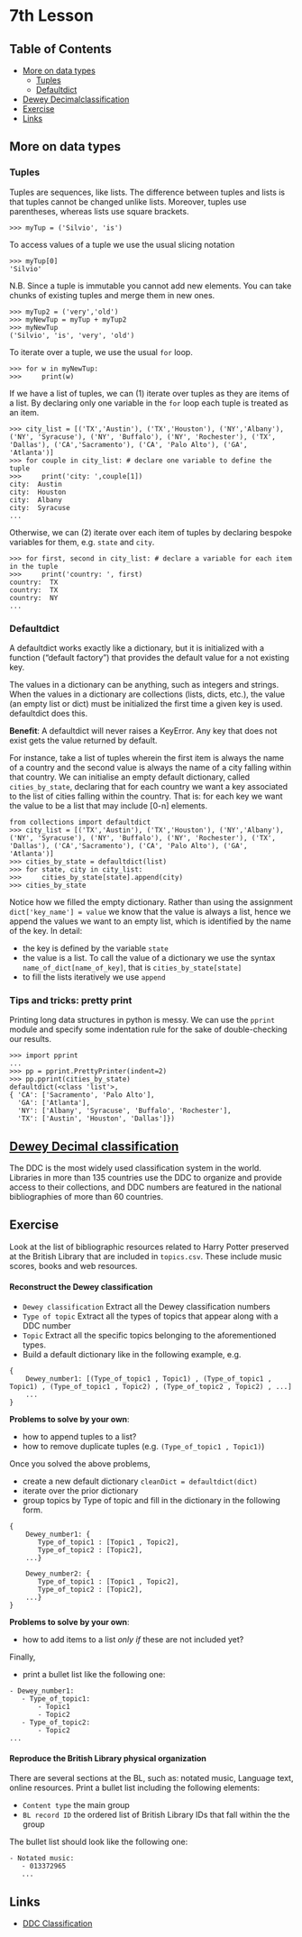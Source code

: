# 7th Lesson
## Table of Contents
 * [More on data types](#more-on-data-types)
    * [Tuples](#tuples)
    * [Defaultdict](#defaultdict)
 * [Dewey Decimalclassification](#dewey-decimal-classification)
 * [Exercise](#exercise)
 * [Links](#links)

## More on data types

### Tuples
Tuples are sequences, like lists. The difference between tuples and lists is that tuples cannot be changed unlike lists. Moreover, tuples use parentheses, whereas lists use square brackets.

~~~~
>>> myTup = ('Silvio', 'is')
~~~~
To access values of a tuple we use the usual slicing notation
~~~~
>>> myTup[0]
'Silvio'
~~~~
N.B. Since a tuple is immutable you cannot add new elements. You can take chunks of existing tuples and merge them in new ones.

~~~~
>>> myTup2 = ('very','old')
>>> myNewTup = myTup + myTup2
>>> myNewTup
('Silvio', 'is', 'very', 'old')
~~~~

To iterate over a tuple, we use the usual `for` loop. 
~~~~
>>> for w in myNewTup:
>>>     print(w)
~~~~

If we have a list of tuples, we can (1) iterate over tuples as they are items of a list. By declaring only one variable in the `for` loop each tuple is treated as an item. 
~~~~
>>> city_list = [('TX','Austin'), ('TX','Houston'), ('NY','Albany'), ('NY', 'Syracuse'), ('NY', 'Buffalo'), ('NY', 'Rochester'), ('TX', 'Dallas'), ('CA','Sacramento'), ('CA', 'Palo Alto'), ('GA', 'Atlanta')]
>>> for couple in city_list: # declare one variable to define the tuple
>>>     print('city: ',couple[1])
city:  Austin
city:  Houston
city:  Albany
city:  Syracuse
...
~~~~

Otherwise, we can (2) iterate over each item of tuples by declaring bespoke variables for them, e.g. `state` and `city`. 
~~~~
>>> for first, second in city_list: # declare a variable for each item in the tuple
>>>     print('country: ', first)
country:  TX
country:  TX
country:  NY
...
~~~~

### Defaultdict
A defaultdict works exactly like a dictionary, but it is initialized with a function (“default factory”) that provides the default value for a not existing key.

The values in a dictionary can be anything, such as integers and strings. When the values in a dictionary are collections (lists, dicts, etc.), the value (an empty list or dict) must be initialized the first time a given key is used. defaultdict does this.

**Benefit**: A defaultdict will never raises a KeyError. Any key that does not exist gets the value returned by default.

For instance, take a list of tuples wherein the first item is always the name of a country and the second value is always the name of a city falling within that country. We can initialise an empty default dictionary, called `cities_by_state`, declaring that for each country we want a key associated to the list of cities falling within the country. That is: for each key we want the value to be a list that may include [0-n] elements.
~~~~
from collections import defaultdict
>>> city_list = [('TX','Austin'), ('TX','Houston'), ('NY','Albany'), ('NY', 'Syracuse'), ('NY', 'Buffalo'), ('NY', 'Rochester'), ('TX', 'Dallas'), ('CA','Sacramento'), ('CA', 'Palo Alto'), ('GA', 'Atlanta')]
>>> cities_by_state = defaultdict(list)
>>> for state, city in city_list:
>>>     cities_by_state[state].append(city)
>>> cities_by_state
~~~~

Notice how we filled the empty dictionary. Rather than using the assignment `dict['key_name'] = value` we know that the value is always a list, hence we append the values we want to an empty list, which is identified by the name of the key. In detail:
 * the key is defined by the variable `state`
 * the value is a list. To call the value of a dictionary we use the syntax  `name_of_dict[name_of_key]`, that is `cities_by_state[state]`
 * to fill the lists iteratively we use `append`

### Tips and tricks: pretty print
Printing long data structures in python is messy. We can use the `pprint` module and specify some indentation rule for the sake of double-checking our results.
~~~~
>>> import pprint
...
>>> pp = pprint.PrettyPrinter(indent=2)
>>> pp.pprint(cities_by_state)
defaultdict(<class 'list'>,
{ 'CA': ['Sacramento', 'Palo Alto'],
  'GA': ['Atlanta'],
  'NY': ['Albany', 'Syracuse', 'Buffalo', 'Rochester'],
  'TX': ['Austin', 'Houston', 'Dallas']})
~~~~

## [Dewey Decimal classification](https://en.wikipedia.org/wiki/Dewey_Decimal_Classification)
The DDC is the most widely used classification system in the world. Libraries in more than 135 countries use the DDC to organize and provide access to their collections, and DDC numbers are featured in the national bibliographies of more than 60 countries. 

## Exercise
Look at the list of bibliographic resources related to Harry Potter preserved at the British Library that are included in `topics.csv`. These include music scores, books and web resources.

#### Reconstruct the Dewey classification

 * `Dewey classification` Extract all the Dewey classification numbers 
 * `Type of topic` Extract all the types of topics that appear along with a DDC number
 * `Topic` Extract all the specific topics belonging to the aforementioned types. 
 * Build a default dictionary like in the following example, e.g. 

 ~~~~
 {
     Dewey_number1: [(Type_of_topic1 , Topic1) , (Type_of_topic1 , Topic1) , (Type_of_topic1 , Topic2) , (Type_of_topic2 , Topic2) , ...]
     ...
 }
 ~~~~
 
**Problems to solve by your own**: 

 * how to append tuples to a list? 
 * how to remove duplicate tuples (e.g. `(Type_of_topic1 , Topic1)`) 

Once you solved the above problems, 
 * create a new default dictionary `cleanDict = defaultdict(dict)`
 * iterate over the prior dictionary 
 * group topics by Type of topic and fill in the dictionary in the following form.
 ~~~~
{
     Dewey_number1: {
        Type_of_topic1 : [Topic1 , Topic2], 
        Type_of_topic2 : [Topic2], 
     ...}

     Dewey_number2: {
        Type_of_topic1 : [Topic1 , Topic2], 
        Type_of_topic2 : [Topic2], 
     ...}
 }
 ~~~~
**Problems to solve by your own**: 
 * how to add items to a list *only if* these are not included yet?
 
 Finally, 
  * print a bullet list like the following one:
 
 ~~~~
 - Dewey_number1:
    - Type_of_topic1: 
        - Topic1 
        - Topic2
    - Type_of_topic2: 
        - Topic2
 ...
~~~~

#### Reproduce the British Library physical organization
There are several sections at the BL, such as: notated music, Language text, online resources. Print a bullet list including the following elements:
 * `Content type` the main group 
 * `BL record ID` the ordered list of British Library IDs that fall within the the group

The bullet list should look like the following one:
 ~~~~
 - Notated music:
    - 013372965
    ...
 ~~~~

## Links
 * [DDC Classification](https://www.oclc.org/en/dewey/features/summaries.html)